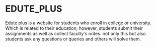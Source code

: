 # EDUTE_PLUS
Edute plus is a website for students who enroll in college or university. Which is related to their education; however, students submit their assignments as well as collect faculty's notes. not only this but also students ask any questions or queries and others will solve them. 
